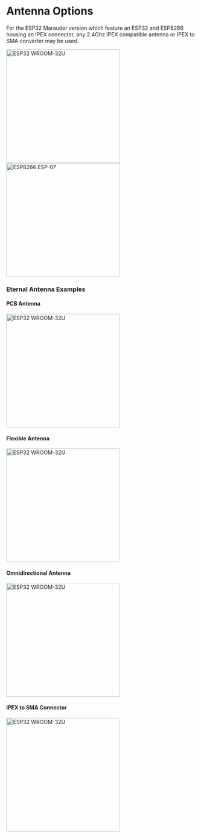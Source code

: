 # Antenna Options
For the ESP32 Marauder version which feature an ESP32 and ESP8266 housing an IPEX connector, any 2.4Ghz IPEX compatible antenna or IPEX to SMA converter may be used.

<p align="left">
  <img alt="ESP32 WROOM-32U" src="https://assets.lcsc.com/images/lcsc/900x900/20200303_Espressif-Systems-ESP32-WROOM-32U_C328062_front.jpg" width="300">
  <img alt="ESP8266 ESP-07" src="https://assets.lcsc.com/images/lcsc/900x900/20200703_Ai-Thinker-ESP-07_C82894_front.jpg" width="300">
</p>

### Eternal Antenna Examples

#### PCB Antenna
<p align="left">
  <img alt="ESP32 WROOM-32U" src="https://images-na.ssl-images-amazon.com/images/I/41w3AdVj0SL._AC_SY450_.jpg" width="300">
</p>

#### Flexible Antenna
<p align="left">
  <img alt="ESP32 WROOM-32U" src="https://images-na.ssl-images-amazon.com/images/I/31ZmBjRbtPL._SX342_.jpg" width="300">
</p>

#### Omnidirectional Antenna
<p align="left">
  <img alt="ESP32 WROOM-32U" src="https://i.pinimg.com/originals/00/37/48/0037486ff0a1931f5eb67236b6b011c0.jpg" width="300">
</p>

#### IPEX to SMA Connector
<p align="left">
  <img alt="ESP32 WROOM-32U" src="https://p.globalsources.com/IMAGES/PDT/B0977126680/RG1-13-RP-SM-K-IPEX.jpg" width="300">
</p>